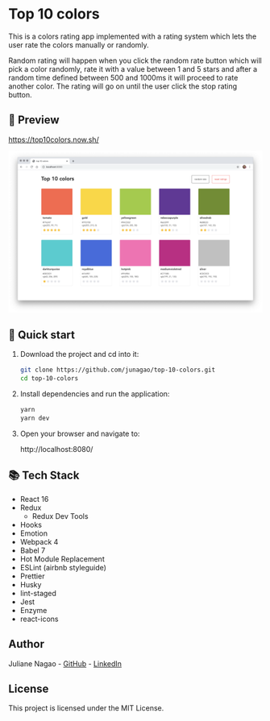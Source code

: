 # Top 10 colors

This is a colors rating app implemented with a rating system which lets the user rate the colors manually or randomly.

Random rating will happen when you click the random rate button which will pick a color randomly, rate it with a value between 1 and 5 stars and after a random time defined between 500 and 1000ms it will proceed to rate another color. The rating will go on until the user click the stop rating button.

## 👀 Preview

https://top10colors.now.sh/

![top-10-colors-png](./assets/top-10-colors-preview.png)

## 🚀 Quick start

1. Download the project and cd into it:

   ```bash
   git clone https://github.com/junagao/top-10-colors.git
   cd top-10-colors
   ```

2. Install dependencies and run the application:

   ```bash
   yarn
   yarn dev
   ```

3. Open your browser and navigate to:

   http://localhost:8080/

## 📚 Tech Stack

- React 16
- Redux
  - Redux Dev Tools
- Hooks
- Emotion
- Webpack 4
- Babel 7
- Hot Module Replacement
- ESLint (airbnb styleguide)
- Prettier
- Husky
- lint-staged
- Jest
- Enzyme
- react-icons

## Author

Juliane Nagao - [GitHub](https://github.com/junagao) - [LinkedIn](https://www.linkedin.com/in/junagao/)

## License

This project is licensed under the MIT License.

